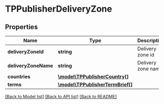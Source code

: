 # TPPublisherDeliveryZone

## Properties
Name | Type | Description | Notes
------------ | ------------- | ------------- | -------------
**deliveryZoneId** | **string** | Delivery zone id | 
**deliveryZoneName** | **string** | Delivery zone name | 
**countries** | [**\model\TPPublisherCountry[]**](TPPublisherCountry.md) |  | 
**terms** | [**\model\TPPublisherTermBrief[]**](TPPublisherTermBrief.md) |  | 

[[Back to Model list]](../README.md#documentation-for-models) [[Back to API list]](../README.md#documentation-for-api-endpoints) [[Back to README]](../README.md)


